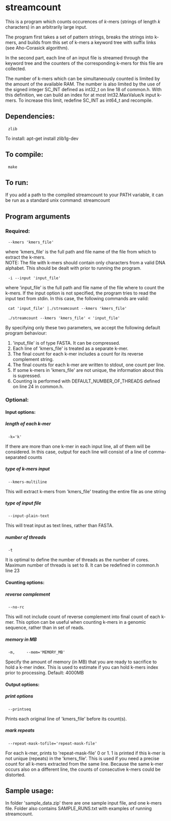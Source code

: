 <h1>streamcount</h1>
This is a program which counts occurences of <em>k</em>-mers (strings of length <em>k</em> characters) 
in an arbitrarily large input.

The program first takes a set of pattern strings, breaks the strings into k-mers, 
and builds from this set of k-mers a keyword tree with suffix links (see Aho-Corasick algorithm). 

In the second part, each line of an input file is streamed through the keyword tree 
and the counters of the corresponding k-mers for this file are collected.

The number of k-mers which can be simultaneously counted is limited by the amount of the available RAM.
The number is also limited by the use of the signed integer SC_INT defined as int32_t on line 18 of common.h.
With this definition, we can build an index for at most Int32.MaxValue/k input k-mers.
To increase this limit, redefine SC_INT as int64_t and recompile.


<h2>Dependencies:</h2>
<pre> <code>zlib</code> </pre>
To install: apt-get install zlib1g-dev

<h2>To compile:</h2>
<pre> <code>make</code> </pre>

<h2>To run:</h2>
If you add a path to the compiled streamcount to your PATH variable, 
it can be run as a standard unix command: streamcount

<h2>Program arguments</h2>

<h3>Required:</h3>
<pre> <code>--kmers 'kmers_file'</code> </pre>
where 'kmers_file' is the full path and file name of the file from which to extract the k-mers.
<br>NOTE: The file with k-mers should contain only characters from a valid DNA alphabet. 
This should be dealt with prior to running the program.

<pre> <code>-i --input 'input_file'</code> </pre>
where 'input_file' is the full path and file name of the file where to count the k-mers.
If the input option is not specified, the program tries to read the input text from stdin.
In this case, the following commands are valid:

<pre> <code>cat 'input_file' |./streamcount --kmers 'kmers_file'</code> </pre>
<pre> <code>./streamcount --kmers 'kmers_file' < 'input_file'</code> </pre>

By specifying only these two parameters, we accept the following default program behaviour:
<ol>
<li>'input_file' is of type FASTA. It can be compressed.</li>
<li>Each line of 'kmers_file' is treated as a separate k-mer.</li>
<li>The final count for each k-mer includes a count for its reverse complement string.</li>
<li>The final counts for each k-mer are written to stdout, one count per line.</li>
<li>If some k-mers in 'kmers_file' are not unique, the information about this is supressed.</li>
<li>Counting is performed with DEFAULT_NUMBER_OF_THREADS defined on line 24 in common.h.</li>
</ol>

<h3>Optional:</h3>

<h4>Input options:</h4>
<h5>length of each k-mer</h5>
<pre> <code>-k='k'</code> </pre>
If there are more than one k-mer in each input line, all of them will be considered. 
In this case, output for each line will consist of a line of comma-separated counts

<h5>type of k-mers input</h5>
<pre> <code>--kmers-multiline</code> </pre>
This will extract k-mers from 'kmers_file' treating the entire file as one string

<h5>type of input file</h5>
<pre> <code>--input-plain-text</code> </pre>
This will treat input as text lines, rather than FASTA.

<h5>number of threads</h5>
<pre> <code>-t</code> </pre>
It is optimal to define the number of threads as the number of cores. 
Maximum number of threads is set to 8. It can be redefined in common.h line 23 
 
<h4>Counting options:</h4>
<h5>reverse complement</h5>
<pre> <code>--no-rc</code> </pre> 
This will not include count of reverse complement into final count of each k-mer. 
This option can be useful when counting k-mers in a genomic sequence, rather than in set of reads.

<h5>memory in MB</h5>
<pre> <code>-m,     --mem='MEMORY_MB'</code> </pre>
Specify the amount of memory (in MB) that you are ready to sacrifice to hold a k-mer index. 
This is used to estimate if you can hold k-mers index prior to processing. 
Default: 4000MB

<h4>Output options:</h4>
<h5>print options</h5>
<pre> <code>--printseq</code> </pre>
Prints each original line of 'kmers_file' before its count(s). 

<h5>mark repeats</h5>
<pre> <code>--repeat-mask-tofile='repeat-mask-file'</code> </pre>
For each k-mer, prints to 'repeat-mask-file' 0 or 1. 
1 is printed if this k-mer is not unique (repeats) in the 'kmers_file'.
This is used if you need a precise count for all k-mers extracted from the same line. 
Because the same k-mer occurs also on a different line, the counts of consecutive k-mers could be distorted.

<h2>Sample usage:</h2>
In folder 'sample_data.zip' there are one sample input file, and one k-mers file.
Folder also contains SAMPLE_RUNS.txt with examples of running streamcount.



